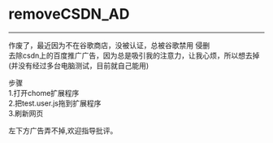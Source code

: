 # removeCSDN_AD
________________
作废了，最近因为不在谷歌商店，没被认证，总被谷歌禁用
侵删  
去除csdn上的百度推广广告，因为总是吸引我的注意力，让我心烦，所以想去掉  (并没有经过多台电脑测试，目前就自己能用)  

步骤  
1.打开chome扩展程序  
2.把test.user.js拖到扩展程序  
3.刷新网页  
  
左下方广告弄不掉,欢迎指导批评。  
